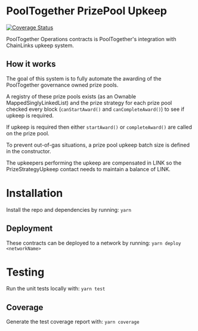 # PoolTogether PrizePool Upkeep

[![Coverage Status](https://coveralls.io/repos/github/pooltogether/pooltogether-operations-contracts/badge.svg?branch=main)](https://coveralls.io/github/pooltogether/pooltogether-operations-contracts?branch=main)


PoolTogether Operations contracts is PoolTogether's integration with ChainLinks upkeep system.

## How it works

The goal of this system is to fully automate the awarding of the PoolTogether governance owned prize pools.

A registry of these prize pools exists (as an Ownable MappedSinglyLinkedList) and the prize strategy for each prize pool checked every block (`canStartAward()` and `canCompleteAward()`) to see if upkeep is required.

If upkeep is required then either `startAward()` or `completeAward()` are called on the prize pool. 

To prevent out-of-gas situations, a prize pool upkeep batch size is defined in the constructor. 

The upkeepers performing the upkeep are compensated in LINK so the PrizeStrategyUpkeep contact needs to maintain a balance of LINK. 


# Installation
Install the repo and dependencies by running:
`yarn`

## Deployment
These contracts can be deployed to a network by running:
`yarn deploy <networkName>`

# Testing
Run the unit tests locally with:
`yarn test`

## Coverage
Generate the test coverage report with:
`yarn coverage`